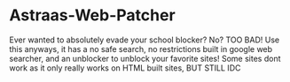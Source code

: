 # Astraas-Web-Patcher
Ever wanted to absolutely evade your school blocker? No? TOO BAD! Use this anyways, it has a no safe search, no restrictions built in google web searcher, and an unblocker to unblock your favorite sites! Some sites dont work as it only really works on HTML built sites, BUT STILL IDC
